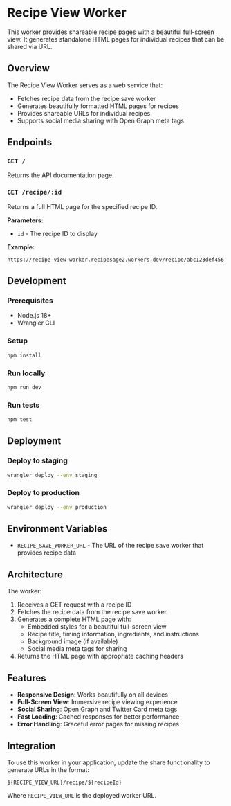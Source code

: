 # Recipe View Worker

This worker provides shareable recipe pages with a beautiful full-screen view. It generates standalone HTML pages for individual recipes that can be shared via URL.

## Overview

The Recipe View Worker serves as a web service that:
- Fetches recipe data from the recipe save worker
- Generates beautifully formatted HTML pages for recipes
- Provides shareable URLs for individual recipes
- Supports social media sharing with Open Graph meta tags

## Endpoints

### `GET /`
Returns the API documentation page.

### `GET /recipe/:id`
Returns a full HTML page for the specified recipe ID.

**Parameters:**
- `id` - The recipe ID to display

**Example:**
```
https://recipe-view-worker.recipesage2.workers.dev/recipe/abc123def456
```

## Development

### Prerequisites
- Node.js 18+
- Wrangler CLI

### Setup
```bash
npm install
```

### Run locally
```bash
npm run dev
```

### Run tests
```bash
npm test
```

## Deployment

### Deploy to staging
```bash
wrangler deploy --env staging
```

### Deploy to production
```bash
wrangler deploy --env production
```

## Environment Variables

- `RECIPE_SAVE_WORKER_URL` - The URL of the recipe save worker that provides recipe data

## Architecture

The worker:
1. Receives a GET request with a recipe ID
2. Fetches the recipe data from the recipe save worker
3. Generates a complete HTML page with:
   - Embedded styles for a beautiful full-screen view
   - Recipe title, timing information, ingredients, and instructions
   - Background image (if available)
   - Social media meta tags for sharing
4. Returns the HTML page with appropriate caching headers

## Features

- **Responsive Design**: Works beautifully on all devices
- **Full-Screen View**: Immersive recipe viewing experience
- **Social Sharing**: Open Graph and Twitter Card meta tags
- **Fast Loading**: Cached responses for better performance
- **Error Handling**: Graceful error pages for missing recipes

## Integration

To use this worker in your application, update the share functionality to generate URLs in the format:
```
${RECIPE_VIEW_URL}/recipe/${recipeId}
```

Where `RECIPE_VIEW_URL` is the deployed worker URL.